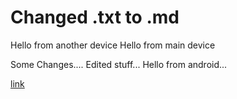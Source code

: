 # Changed .txt to .md 

Hello from another device
Hello from main device

Some Changes....
Edited stuff...
Hello from android...


[link](text2)
